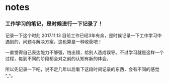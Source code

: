 # notes
### 工作学习的笔记，是时候进行一下记录了！
记录一下这个时刻 2017.11.13 目前工作已经3年有余，是时候记录一下工作学习中遇到的，问题与解决方案，这也算是一种收获吧！

一直觉得自己表达能力不够强，怕出错，给别人造成误导。不过学习就是这样一个过程，每到不同的阶段都会对之前的认知有新的体会。

所以先记录一下吧，说不定几年以后看下这段时间记录的东西，会有不同的感觉^_^。
